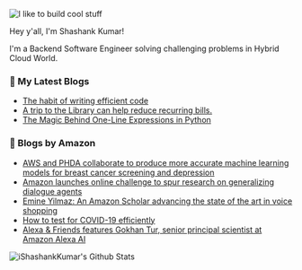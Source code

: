 ![I like to build cool stuff](https://res.cloudinary.com/dt8g3rhcy/image/upload/v1595929574/i_like_to_build_cool_shit._1_nzbwjh.png)

Hey y'all, I'm Shashank Kumar! 

I'm a Backend Software Engineer solving challenging problems in Hybrid Cloud World.

### 📕 My Latest Blogs
<!-- BLOG-POST-LIST:START -->
- [The habit of writing efficient code](https://medium.com/@ishashankkumar/the-habit-of-writing-efficient-code-153b05f04269?source=rss-d24dda280d5f------2)
- [A trip to the Library can help reduce recurring bills.](https://medium.com/swlh/a-trip-to-the-library-can-help-reduce-recurring-bills-23bca495cdf5?source=rss-d24dda280d5f------2)
- [The Magic Behind One-Line Expressions in Python](https://medium.com/swlh/the-magic-behind-one-line-expressions-in-python-816c10180c5c?source=rss-d24dda280d5f------2)
<!-- BLOG-POST-LIST:END -->

### 📕 Blogs by Amazon
<!-- AMAZON-BLOG-POST-LIST:START -->
- [AWS and PHDA collaborate to produce more accurate machine learning models for breast cancer screening and depression](https://www.amazon.science/aws-and-phda-collaborate-to-produce-more-accurate-machine-learning-models-for-breast-cancer-screening-and-depression)
- [Amazon launches online challenge to spur research on generalizing dialogue agents](https://www.amazon.science/blog/amazon-launches-online-challenge-to-spur-research-on-generalizing-dialogue-agents)
- [Emine Yilmaz: An Amazon Scholar advancing the state of the art in voice shopping](https://www.amazon.science/working-at-amazon/emine-yilmaz-an-amazon-scholar-advancing-alexa-voice-shopping)
- [How to test for COVID-19 efficiently](https://www.amazon.science/blog/how-to-test-for-covid-19-efficiently)
- [Alexa & Friends features Gokhan Tur, senior principal scientist at Amazon Alexa AI](https://www.amazon.science/videos-webinars/alexa-friends-features-gokhan-tur-senior-principal-scientist-at-alexa-ai)
<!-- AMAZON-BLOG-POST-LIST:END -->



<img align="center" alt="iShashankKumar's Github Stats" src="https://github-readme-stats.vercel.app/api?username=ishashankkumar&show_icons=true&hide_border=true" />
